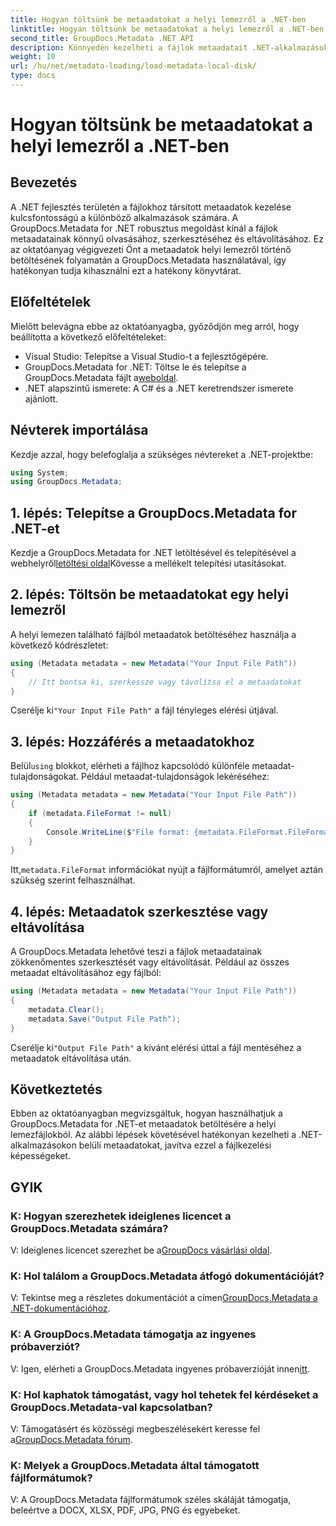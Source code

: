 ```yaml
---
title: Hogyan töltsünk be metaadatokat a helyi lemezről a .NET-ben
linktitle: Hogyan töltsünk be metaadatokat a helyi lemezről a .NET-ben
second_title: GroupDocs.Metadata .NET API
description: Könnyedén kezelheti a fájlok metaadatait .NET-alkalmazásokban a GroupDocs.Metadata segítségével a továbbfejlesztett fájlkezelési lehetőségek érdekében.
weight: 10
url: /hu/net/metadata-loading/load-metadata-local-disk/
type: docs
---
```

# Hogyan töltsünk be metaadatokat a helyi lemezről a .NET-ben

## Bevezetés
A .NET fejlesztés területén a fájlokhoz társított metaadatok kezelése kulcsfontosságú a különböző alkalmazások számára. A GroupDocs.Metadata for .NET robusztus megoldást kínál a fájlok metaadatainak könnyű olvasásához, szerkesztéséhez és eltávolításához. Ez az oktatóanyag végigvezeti Önt a metaadatok helyi lemezről történő betöltésének folyamatán a GroupDocs.Metadata használatával, így hatékonyan tudja kihasználni ezt a hatékony könyvtárat.
## Előfeltételek
Mielőtt belevágna ebbe az oktatóanyagba, győződjön meg arról, hogy beállította a következő előfeltételeket:
- Visual Studio: Telepítse a Visual Studio-t a fejlesztőgépére.
-  GroupDocs.Metadata for .NET: Töltse le és telepítse a GroupDocs.Metadata fájlt a[weboldal](https://releases.groupdocs.com/metadata/net/).
- .NET alapszintű ismerete: A C# és a .NET keretrendszer ismerete ajánlott.

## Névterek importálása
Kezdje azzal, hogy belefoglalja a szükséges névtereket a .NET-projektbe:
```csharp
using System;
using GroupDocs.Metadata;
```
## 1. lépés: Telepítse a GroupDocs.Metadata for .NET-et
 Kezdje a GroupDocs.Metadata for .NET letöltésével és telepítésével a webhelyről[letöltési oldal](https://releases.groupdocs.com/metadata/net/)Kövesse a mellékelt telepítési utasításokat.
## 2. lépés: Töltsön be metaadatokat egy helyi lemezről
A helyi lemezen található fájlból metaadatok betöltéséhez használja a következő kódrészletet:
```csharp
using (Metadata metadata = new Metadata("Your Input File Path"))
{
    // Itt bontsa ki, szerkessze vagy távolítsa el a metaadatokat
}
```
 Cserélje ki`"Your Input File Path"` a fájl tényleges elérési útjával.
## 3. lépés: Hozzáférés a metaadatokhoz
 Belül`using` blokkot, elérheti a fájlhoz kapcsolódó különféle metaadat-tulajdonságokat. Például metaadat-tulajdonságok lekéréséhez:
```csharp
using (Metadata metadata = new Metadata("Your Input File Path"))
{
    if (metadata.FileFormat != null)
    {
        Console.WriteLine($"File format: {metadata.FileFormat.FileFormatType}");
    }
}
```
 Itt,`metadata.FileFormat` információkat nyújt a fájlformátumról, amelyet aztán szükség szerint felhasználhat.
## 4. lépés: Metaadatok szerkesztése vagy eltávolítása
A GroupDocs.Metadata lehetővé teszi a fájlok metaadatainak zökkenőmentes szerkesztését vagy eltávolítását. Például az összes metaadat eltávolításához egy fájlból:
```csharp
using (Metadata metadata = new Metadata("Your Input File Path"))
{
    metadata.Clear();
    metadata.Save("Output File Path");
}
```
 Cserélje ki`"Output File Path"` a kívánt elérési úttal a fájl mentéséhez a metaadatok eltávolítása után.

## Következtetés
Ebben az oktatóanyagban megvizsgáltuk, hogyan használhatjuk a GroupDocs.Metadata for .NET-et metaadatok betöltésére a helyi lemezfájlokból. Az alábbi lépések követésével hatékonyan kezelheti a .NET-alkalmazásokon belüli metaadatokat, javítva ezzel a fájlkezelési képességeket.

## GYIK
### K: Hogyan szerezhetek ideiglenes licencet a GroupDocs.Metadata számára?
 V: Ideiglenes licencet szerezhet be a[GroupDocs vásárlási oldal](https://purchase.groupdocs.com/temporary-license/).
### K: Hol találom a GroupDocs.Metadata átfogó dokumentációját?
 V: Tekintse meg a részletes dokumentációt a címen[GroupDocs.Metadata a .NET-dokumentációhoz](https://tutorials.groupdocs.com/metadata/net/).
### K: A GroupDocs.Metadata támogatja az ingyenes próbaverziót?
 V: Igen, elérheti a GroupDocs.Metadata ingyenes próbaverzióját innen[itt](https://releases.groupdocs.com/).
### K: Hol kaphatok támogatást, vagy hol tehetek fel kérdéseket a GroupDocs.Metadata-val kapcsolatban?
 V: Támogatásért és közösségi megbeszélésekért keresse fel a[GroupDocs.Metadata fórum](https://forum.groupdocs.com/c/metadata/14).
### K: Melyek a GroupDocs.Metadata által támogatott fájlformátumok?
V: A GroupDocs.Metadata fájlformátumok széles skáláját támogatja, beleértve a DOCX, XLSX, PDF, JPG, PNG és egyebeket.